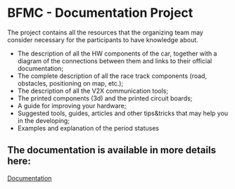 # BFMC - Documentation Project

The project contains all the resources that the organizing team may consider necessary for the participants to have knowledge about. 
- The description of all the HW components of the car, together with a diagram of the connections between them and links to their official documentation;
- The complete description of all the race track components (road, obstacles, positioning on map, etc.);
- The description of all the V2X communication tools;
- The printed components (3d) and the printed circuit boards;
- A guide for improving your hardware;
- Suggested tools, guides, articles and other tips&tricks that may help you in the developing;
- Examples and explanation of the period statuses

## The documentation is available in more details here:
[Documentation](https://boschfuturemobilitychallenge.readthedocs.io/en/stable/)
